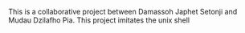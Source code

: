 This is a collaborative project between Damassoh Japhet Setonji and Mudau Dzilafho Pia. This project imitates the unix shell
